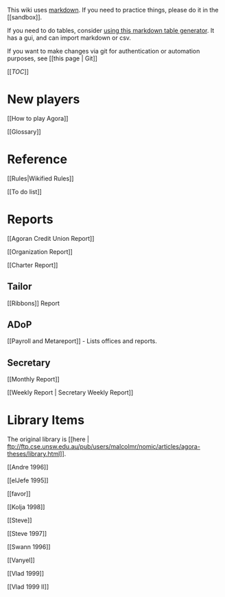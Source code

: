 This wiki uses [markdown](https://github.com/adam-p/markdown-here/wiki/Markdown-Cheatsheet). If you need to practice things, please do it in the [[sandbox]].

If you need to do tables, consider [using this markdown table generator](http://www.tablesgenerator.com/markdown_tables). It has a gui, and can import markdown or csv.

If you want to make changes via git for authentication or automation purposes, see [[this page | Git]]

[[_TOC_]]

# New players

[[How to play Agora]]

[[Glossary]]

# Reference

[[Rules|Wikified Rules]]

[[To do list]]

# Reports

[[Agoran Credit Union Report]]

[[Organization Report]]

[[Charter Report]]

## Tailor

[[Ribbons]] Report

## ADoP

[[Payroll and Metareport]] - Lists offices and reports.

## Secretary

[[Monthly Report]]

[[Weekly Report | Secretary Weekly Report]]

# Library Items

The original library is [[here | ftp://ftp.cse.unsw.edu.au/pub/users/malcolmr/nomic/articles/agora-theses/library.html]].

[[Andre 1996]]

[[elJefe 1995]]

[[favor]]

[[Kolja 1998]]

[[Steve]]

[[Steve 1997]]

[[Swann 1996]]

[[Vanyel]]

[[Vlad 1999]]

[[Vlad 1999 II]]